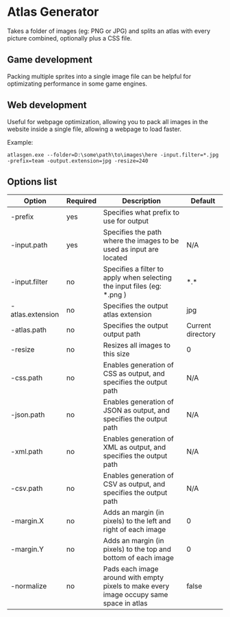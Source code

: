 # Atlas Generator
Takes a folder of images (eg: PNG or JPG) and splits an atlas with every picture combined, optionally plus a CSS file.

## Game development
Packing multiple sprites into a single image file can be helpful for optimizating performance in some game engines.

## Web development
Useful for webpage optimization, allowing you to pack all images in the website inside a single file, allowing a webpage to load faster.

Example:
```
atlasgen.exe --folder=D:\some\path\to\images\here -input.filter=*.jpg -prefix=team -output.extension=jpg -resize=240
```

## Options list

| Option  | Required  | Description  | Default   |
|---|---|---|---|
| -prefix | yes  | Specifies what prefix to use for output  |
| -input.path  | yes  | Specifies the path where the images to be used as input are located   | N/A |
| -input.filter  | no  | Specifies a filter to apply when selecting the input files (eg: \*.png )| \*.* | 
| -atlas.extension  | no  | Specifies the output atlas extension  |  jpg |
| -atlas.path  | no  | Specifies the output output path  | Current directory  |
| -resize  | no  | Resizes all images to this size  | 0  |
| -css.path  | no  | Enables generation of CSS as output, and specifies the output path   | N/A  |
| -json.path  | no  | Enables generation of JSON as output, and specifies the output path   | N/A  |
| -xml.path  | no  | Enables generation of XML as output, and specifies the output path   | N/A  |
| -csv.path  | no  | Enables generation of CSV as output, and specifies the output path   | N/A  |
| -margin.X  | no | Adds an margin (in pixels) to the left and right of each image  | 0 |
| -margin.Y  | no | Adds an margin (in pixels) to the top and bottom of each image  | 0 |
| -normalize  | no | Pads each image around with empty pixels to make every image occupy same space in atlas  | false |
